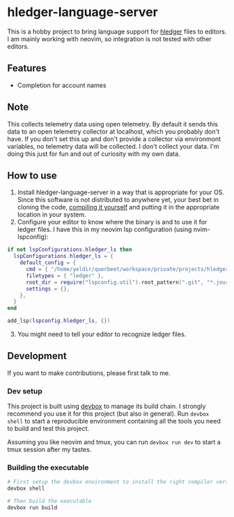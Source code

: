 # hledger-language-server
This is a hobby project to bring language support for [hledger](https://hledger.org/) files to editors. I am mainly working with neovim, so integration is not tested with other editors.

## Features
- Completion for account names

## Note
This collects telemetry data using open telemetry. By default it sends this data to an open telemetry collector at localhost, which you probably don't have. If you don't set this up and don't provide a collector via environmont variables, no telemetry data will be collected. I don't collect your data.
I'm doing this just for fun and out of curiosity with my own data.

## How to use
1. Install hledger-language-server in a way that is appropriate for your OS. Since this software is not distributed to anywhere yet, your best bet in cloning the code, [compiling it yourself](#building-the-executable) and putting it in the appropriate location in your system.
2. Configure your editor to know where the binary is and to use it for ledger files. I have this in my neovim lsp configuration (using nvim-lspconfig):
```lua
if not lspConfigurations.hledger_ls then
  lspConfigurations.hledger_ls = {
    default_config = {
      cmd = { "/home/yeldir/querbeet/workspace/private/projects/hledger-language-server/hledger-language-server" },
      filetypes = { "ledger" },
      root_dir = require("lspconfig.util").root_pattern(".git", "*.journal"),
      settings = {},
    },
  }
end

add_lsp(lspconfig.hledger_ls, {})
```
3. You might need to tell your editor to recognize ledger files.

## Development
If you want to make contributions, please first talk to me.

### Dev setup
This project is built using [devbox](https://www.jetify.com/devbox) to manage its build chain. I strongly recommend you use it for this project (but also in general).
Run `devbox shell` to start a reproducible environment containing all the tools you need to build and test this project.

Assuming you like neovim and tmux, you can run `devbox run dev` to start a tmux session after my tastes.

### Building the executable
```sh
# First setup the devbox environment to install the right compiler version etc.
devbox shell

# Then build the executable
devbox run build
```
